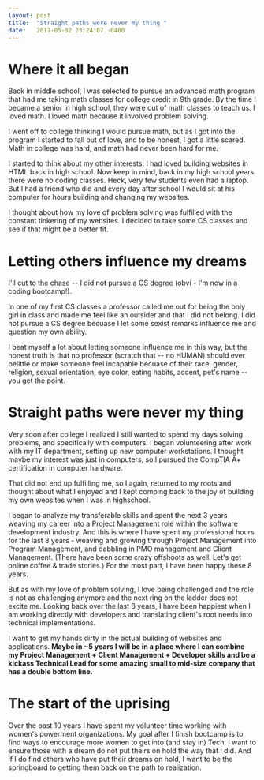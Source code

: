 ```yaml
---
layout: post
title:  "Straight paths were never my thing "
date:   2017-05-02 23:24:07 -0400
---
```


# Where it all began

Back in middle school, I was selected to pursue an advanced math program that had me taking math classes for college credit in 9th grade.  By the time I became a senior in high school, they were out of math classes to teach us.  I loved math. I loved math because it involved problem solving.

I went off to college thinking I would pursue math, but as I got into the program I started to fall out of love, and to be honest, I got a little scared.  Math in college was hard, and math had never been hard for me.  

I started to think about my other interests.  I had loved building websites in HTML back in high school. Now keep in mind, back in my high school years there were no coding classes.  Heck, very few students even had a laptop.  But I had a friend who did and every day after school I would sit at his computer for hours building and changing my websites. 

I thought about how my love of problem solving was fulfilled with the constant tinkering of my websites.  I decided to take some CS classes and see if that might be a better fit.

# Letting others influence my dreams

I'll cut to the chase -- I did not pursue a CS degree (obvi - I'm now in a coding bootcamp!).  

In one of my first CS classes a professor called me out for being the only girl in class and made me feel like an outsider and that I did not belong.  I did not pursue a CS degree becuase I let some sexist remarks influence me and question my own ability.

I beat myself a lot about letting someone influence me in this way, but the honest truth is that no professor (scratch that -- no HUMAN) should ever belittle or make someone feel incapable becuase of their race, gender, religion, sexual orientation, eye color, eating habits, accent, pet's name -- you get the point.

# Straight paths were never my thing 
Very soon after college I realized I still wanted to spend my days solving problems, and specifically with computers.  I began volunteering after work with my IT department, setting up new computer workstations.  I thought maybe my interest was just in computers, so I pursued the CompTIA A+ certification in computer hardware.  

That did not end up fulfilling me, so I again, returned to my roots and thought about what I enjoyed and I kept comping back to the joy of building my own websites when I was in highschool. 

I began to analyze my transferable skills and spent the next 3 years weaving my career into a Project Management role within the software development industry. And this is where I have spent my professional hours for the last 8 years - weaving and growing through Project Management into Program Management, and dabbling in PMO management and Client Management. (There have been some crazy offshoots as well. Let's get online coffee & trade stories.) For the most part, I have been happy these 8 years. 

But as with my love of problem solving, I love being challenged and the role is not as challenging anymore and the next ring on the ladder does not excite me.  Looking back over the last 8 years, I have been happiest when I am working directly with developers and translating client's root needs into technical implementations. 

I want to get my hands dirty in the actual building of websites and applications.  **Maybe in ~5 years I will be in a place where I can combine my Project Management + Client Management + Developer skills and be a kickass Technical Lead for some amazing small to mid-size company that has a double bottom line.**  

# The start of the uprising
Over the past 10 years I have spent my volunteer time working with women's powerment organizations.  My goal after I finish bootcamp is to find ways to encourage more women to get into (and stay in) Tech.  I want to ensure those with a dream do not put theirs on hold the way that I did.  And if I do find others who have put their dreams on hold, I want to be the springboard to getting them back on the path to realization. 





